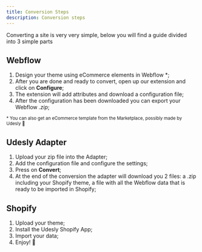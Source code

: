 ```yaml
---
title: Conversion Steps
description: Conversion steps
---
```




Converting a site is very very simple, below you will find a guide divided into 3 simple parts



## Webflow

1.  Design your theme using eCommerce elements in Webflow *; 
2.  After you are done and ready to convert, open up our extension and click on **Configure**;
3.  The extension will add attributes and download a configuration file;
4.  After the configuration has been downloaded you can export your Webflow *.zip*;

<small>* You can also get an eCommerce template from the Marketplace, possibly made by Udesly 🥰</small>

## Udesly Adapter

1. Upload your zip file into the Adapter;
2. Add the configuration file and configure the settings;
3. Press on **Convert**;
4. At the end of the conversion the adapter will download you 2 files: a .zip including your Shopify theme, a file with all the Webflow data that is ready to be imported in Shopify;



## Shopify

1. Upload your theme;
2. Install the Udesly Shopify App;
3. Import your data;
4. Enjoy! 🍻



